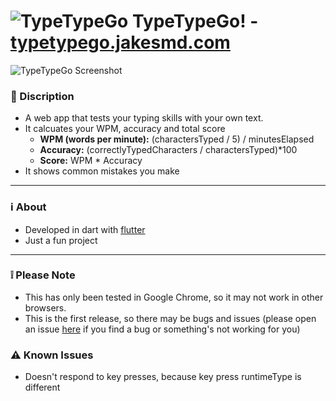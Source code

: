 # ![TypeTypeGo](/web/favicon.png) TypeTypeGo! - [typetypego.jakesmd.com](https://typetypego.jakesmd.com)

![TypeTypeGo Screenshot](screenshot.png)
### 📄 Discription
- A web app that tests your typing skills with your own text.
- It calcuates your WPM, accuracy and total score
    - **WPM (words per minute):** (charactersTyped / 5) / minutesElapsed
    - **Accuracy:** (correctlyTypedCharacters / charactersTyped)*100
    - **Score:** WPM * Accuracy
- It shows common mistakes you make
---
### ℹ️ About
- Developed in dart with [flutter](https://flutter.dev)
- Just a fun project
---
### ❕ Please Note
- This has only been tested in Google Chrome, so it may not work in other browsers.
- This is the first release, so there may be bugs and issues (please open an issue [here](https://github.com/JakesMD/TypeTypeGo/issues) if you find a bug or something's not working for you)

### ⚠️ Known Issues
- Doesn't respond to key presses, because key press runtimeType is different

